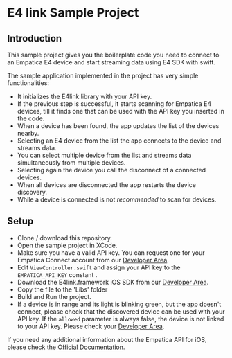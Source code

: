 # E4 link Sample Project

## Introduction

This sample project gives you the boilerplate code you need to connect to an Empatica E4 device and start streaming data using E4 SDK with swift.

The sample application implemented in the project has very simple functionalities:

- It initializes the E4link library with your API key.
- If the previous step is successful, it starts scanning for Empatica E4 devices, till it finds one that can be used with the API key you inserted in the code.
- When a device has been found, the app updates the list of the devices nearby.
- Selecting an E4 device from the list the app connects to the device and streams data.
- You can select multiple device from the list and streams data simultaneously  from multiple devices.
- Selecting again the device you call the disconnect of a connected devices.
- When all devices are disconnected the app restarts the device discovery.
- While a device is connected is not *recommended* to scan for devices.

## Setup

- Clone / download this repository.
- Open the sample project in XCode.
- Make sure you have a valid API key. You can request one for your Empatica Connect account from our [Developer Area][1].
- Edit `ViewController.swift` and assign your API key to the `EMPATICA_API_KEY` constant .
- Download the E4link.framework iOS SDK from our [Developer Area][1].
- Copy the file to the 'Libs' folder
- Build and Run the project.
- If a device is in range and its light is blinking green, but the app doesn't connect, please check that the discovered device can be used with your API key. If the `allowed` parameter is always false, the device is not linked to your API key. Please check your [Developer Area][1].

If you need any additional information about the Empatica API for iOS, please check the [Official Documentation][2].

[1]: https://www.empatica.com/connect/developer.php
[2]: http://developer.empatica.com
